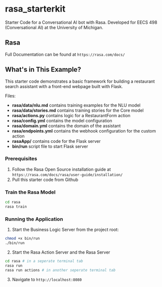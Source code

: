 # rasa_starterkit
Starter Code for a Conversational AI bot with Rasa. Developed for EECS 498 (Conversational AI) at the University of Michigan.

## Rasa
Full Documentation can be found at ```https://rasa.com/docs/```

## What's in This Example?
This starter code demonstrates a basic framework for building a restaurant search assistant with a front-end webpage built with Flask.

Files:
- **rasa/data/nlu.md** contains training examples for the NLU model  
- **rasa/data/stories.md** contains training stories for the Core model  
- **rasa/actions.py** contains logic for a RestaurantForm action
- **rasa/config.yml** contains the model configuration
- **rasa/domain.yml** contains the domain of the assistant  
- **rasa/endpoints.yml** contains the webhook configuration for the custom action  
- **rasaApp/** contains code for the Flask server
- **bin/run** script file to start Flask server

### Prerequisites
1. Follow the Rasa Open Source installation guide at ```https://rasa.com/docs/rasa/user-guide/installation/```
2. Pull this starter code from Github


### Train the Rasa Model
```bash
cd rasa
rasa train 
```

### Running the Application

1. Start the Business Logic Server
from the project root:
```bash
chmod +x bin/run 
./bin/run
```

2. Start the Rasa Action Server and the Rasa Server
```bash
cd rasa # in a seperate terminal tab
rasa run 
rasa run actions # in another seperate terminal tab
```

3. Navigate to ```http://localhost:8080```


